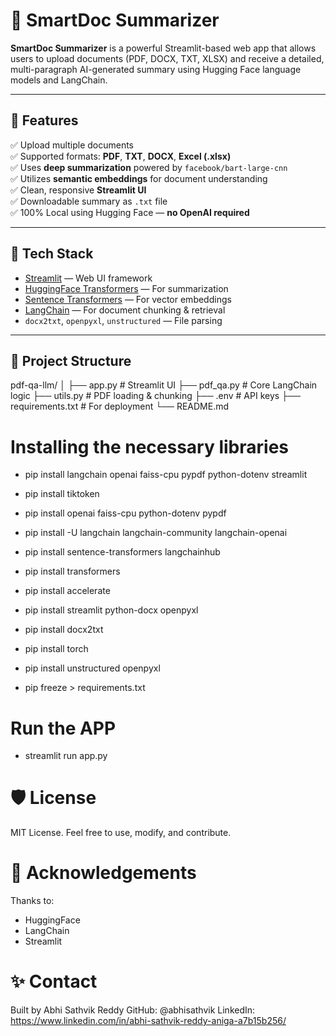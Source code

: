 # 📄 SmartDoc Summarizer

**SmartDoc Summarizer** is a powerful Streamlit-based web app that allows users to upload documents (PDF, DOCX, TXT, XLSX) and receive a detailed, multi-paragraph AI-generated summary using Hugging Face language models and LangChain.

---

## 🚀 Features

✅ Upload multiple documents  
✅ Supported formats: **PDF**, **TXT**, **DOCX**, **Excel (.xlsx)**  
✅ Uses **deep summarization** powered by `facebook/bart-large-cnn`  
✅ Utilizes **semantic embeddings** for document understanding  
✅ Clean, responsive **Streamlit UI**  
✅ Downloadable summary as `.txt` file  
✅ 100% Local using Hugging Face — **no OpenAI required**

---

## 🧰 Tech Stack

- [Streamlit](https://streamlit.io) — Web UI framework
- [HuggingFace Transformers](https://huggingface.co/transformers) — For summarization
- [Sentence Transformers](https://www.sbert.net) — For vector embeddings
- [LangChain](https://www.langchain.com) — For document chunking & retrieval
- `docx2txt`, `openpyxl`, `unstructured` — File parsing

---

## 📂 Project Structure
pdf-qa-llm/
│
├── app.py                     # Streamlit UI
├── pdf_qa.py                  # Core LangChain logic
├── utils.py                   # PDF loading & chunking
├── .env                       # API keys
├── requirements.txt           # For deployment
└── README.md

# Installing the necessary libraries

- pip install langchain openai faiss-cpu pypdf python-dotenv streamlit

- pip install tiktoken

- pip install openai faiss-cpu python-dotenv pypdf

- pip install -U langchain langchain-community langchain-openai

- pip install sentence-transformers langchainhub

- pip install transformers

- pip install accelerate

- pip install streamlit python-docx openpyxl

- pip install docx2txt

- pip install torch

- pip install unstructured openpyxl

- pip freeze > requirements.txt

# Run the APP

- streamlit run app.py

# 🛡️ License

MIT License. Feel free to use, modify, and contribute.

# 🙌 Acknowledgements
Thanks to:
 - HuggingFace
 - LangChain
 - Streamlit

# ✨ Contact
Built by Abhi Sathvik Reddy
GitHub: @abhisathvik
LinkedIn: https://www.linkedin.com/in/abhi-sathvik-reddy-aniga-a7b15b256/